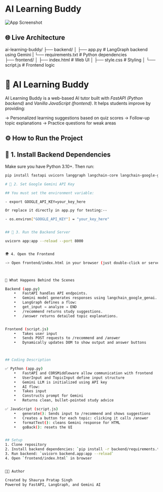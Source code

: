 # AI Learning Buddy

![App Screenshot](frontend/image.png?raw=true)




## 🌐 Live Architecture

ai-learning-buddy/
├── backend/
│   ├── app.py               # LangGraph backend using Gemini
|   └── requirements.txt     # Python dependencies          
├── frontend/
│   ├── index.html           # Web UI
│   ├── style.css            # Styling
│   └── script.js            # Frontend logic


# 🧠 AI Learning Buddy

AI Learning Buddy is a web-based AI tutor built with *FastAPI (Python backend)* and *Vanilla JavaScript (frontend)*. It helps students improve by providing:

-> Personalized learning suggestions based on quiz scores
-> Follow-up topic explanations
-> Practice questions for weak areas


## ⚙ How to Run the Project

## 🔧 1. Install Backend Dependencies

Make sure you have Python 3.10+. Then run:

```bash
pip install fastapi uvicorn langgraph langchain-core langchain-google-genai pydantic

# 🔧 2. Set Google Gemini API Key

## You must set the environment variable:

- export GOOGLE_API_KEY=your_key_here

Or replace it directly in app.py for testing:--

- os.environ["GOOGLE_API_KEY"] = "your_key_here"


## 🚀 3. Run the Backend Server

uvicorn app:app --reload --port 8000


🌍 4. Open the Frontend

-> Open frontend/index.html in your browser (just double-click or serve using Live Server in VS Code).



🧠 What Happens Behind the Scenes

Backend (app.py)
	•	FastAPI handles API endpoints.
	•	Gemini model generates responses using langchain_google_genai.
	•	LangGraph defines a flow:
	•	get_input → analyze → END
	•	/recommend returns study suggestions.
	•	/answer returns detailed topic explanations.


Frontend (script.js)
	•	Takes user input
	•	Sends POST requests to /recommend and /answer
	•	Dynamically updates DOM to show output and answer buttons



## Coding Description 

✅ Python (app.py)
	•	FastAPI and CORSMiddleware allow communication with frontend
	•	UserInput and TopicInput define input structure
	•	Gemini LLM is initialized using API key
	•	AI flow:
	•	Takes input
	•	Constructs prompt for Gemini
	•	Returns clean, bullet-pointed study advice

✅ JavaScript (script.js)
	•	generate(): Sends input to /recommend and shows suggestions
	•	Creates a button for each topic: clicking it calls /answer
	•	formatText(): cleans Gemini response for HTML
	•	goBack(): resets the UI


## Setup
1. Clone repository
2. Install backend dependencies: `pip install -r backend/requirements.txt`
3. Run backend: `uvicorn backend.app:app --reload`
4. Open `frontend/index.html` in browser


👨‍💻 Author

Created by Shaurya Pratap Singh
Powered by FastAPI, LangGraph, and Gemini AI
